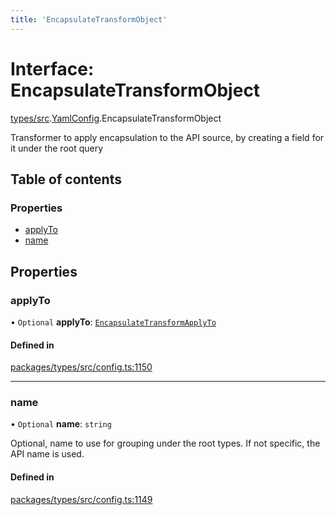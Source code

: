 ```yaml
---
title: 'EncapsulateTransformObject'
---
```


# Interface: EncapsulateTransformObject

[types/src](../modules/types_src).[YamlConfig](../modules/types_src.YamlConfig).EncapsulateTransformObject

Transformer to apply encapsulation to the API source, by creating a field for it under the root query

## Table of contents

### Properties

- [applyTo](types_src.YamlConfig.EncapsulateTransformObject#applyto)
- [name](types_src.YamlConfig.EncapsulateTransformObject#name)

## Properties

### applyTo

• `Optional` **applyTo**: [`EncapsulateTransformApplyTo`](types_src.YamlConfig.EncapsulateTransformApplyTo)

#### Defined in

[packages/types/src/config.ts:1150](https://github.com/Urigo/graphql-mesh/blob/master/packages/types/src/config.ts#L1150)

___

### name

• `Optional` **name**: `string`

Optional, name to use for grouping under the root types. If not specific, the API name is used.

#### Defined in

[packages/types/src/config.ts:1149](https://github.com/Urigo/graphql-mesh/blob/master/packages/types/src/config.ts#L1149)
